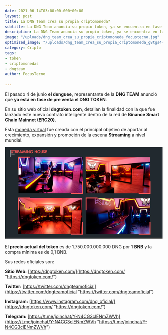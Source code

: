 ```yaml
---
date: 2021-06-14T03:00:00.000+00:00
layout: post
title: La DNG Team crea su propia criptomoneda?
subtitle: La DNG Team anuncia su propio token, ya se encuentra en fase de pre-venta
description: La DNG Team anuncia su propio token, ya se encuentra en fase de preventa
image: "/uploads/dng_team_crea_su_propia_criptomoneda_focustecno.jpg"
optimized_image: "/uploads/dng_team_crea_su_propia_criptomoneda_g8tgs4-focsu-tecno.jpg"
category: Cripto
tags:
- token
- criptomonedas
- dngteam
author: FocusTecno

---
```

El pasado 4 de junio **el denguee,** representante de la **DNG TEAM** anunció que **ya está en fase de pre venta el DNG TOKEN**.

En su sitio web oficial **dngtoken.com**, detallan la finalidad con la que fue lanzado este nuevo contrato inteligente dentro de la red de **Binance Smart Chain Mainnet (ERC20).**

Esta [moneda virtual](https://focustecno.com/ "Focus") fue creada con el principal objetivo de aportar al crecimiento, expansión y promoción de la escena **Streaming** a nivel mundial.

![La DNG Team crea su propia criptomoneda?](/uploads/streamhouse_l2mpsu.png "La DNG Team crea su propia criptomoneda?")

El **precio actual del token** es de 1.750.000.000.000 DNG por 1 **BNB** y la compra mínima es de 0,1 BNB.

Sus redes oficiales son:

**Sitio Web:** [https://dngtoken.com/](https://dngtoken.com/ "https://dngtoken.com/")

**Twitter:** [https://twitter.com/dngteamoficial](https://twitter.com/dngteamoficial "https://twitter.com/dngteamoficial")

**Instagram:** [https://www.instagram.com/dng_oficial/](https://dngtoken.com/ "https://dngtoken.com/")

**Telegram:** [https://t.me/joinchat/Y-N4CG3clENmZWVh](https://t.me/joinchat/Y-N4CG3clENmZWVh "https://t.me/joinchat/Y-N4CG3clENmZWVh")